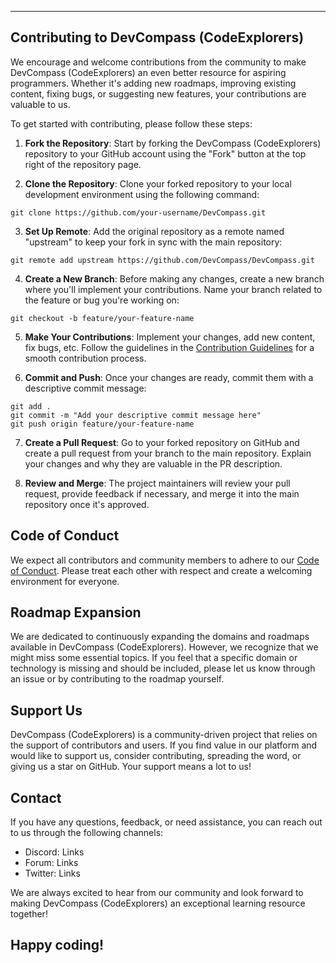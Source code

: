 ---

## Contributing to DevCompass (CodeExplorers)

We encourage and welcome contributions from the community to make DevCompass (CodeExplorers) an even better resource for aspiring programmers. Whether it's adding new roadmaps, improving existing content, fixing bugs, or suggesting new features, your contributions are valuable to us.

To get started with contributing, please follow these steps:

1. **Fork the Repository**: Start by forking the DevCompass (CodeExplorers) repository to your GitHub account using the "Fork" button at the top right of the repository page.

2. **Clone the Repository**: Clone your forked repository to your local development environment using the following command:

```
git clone https://github.com/your-username/DevCompass.git
```

3. **Set Up Remote**: Add the original repository as a remote named "upstream" to keep your fork in sync with the main repository:

```
git remote add upstream https://github.com/DevCompass/DevCompass.git
```

4. **Create a New Branch**: Before making any changes, create a new branch where you'll implement your contributions. Name your branch related to the feature or bug you're working on:

```
git checkout -b feature/your-feature-name
```

5. **Make Your Contributions**: Implement your changes, add new content, fix bugs, etc. Follow the guidelines in the [Contribution Guidelines](CONTRIBUTING.md) for a smooth contribution process.

6. **Commit and Push**: Once your changes are ready, commit them with a descriptive commit message:

```
git add .
git commit -m "Add your descriptive commit message here"
git push origin feature/your-feature-name
```

7. **Create a Pull Request**: Go to your forked repository on GitHub and create a pull request from your branch to the main repository. Explain your changes and why they are valuable in the PR description.

8. **Review and Merge**: The project maintainers will review your pull request, provide feedback if necessary, and merge it into the main repository once it's approved.

## Code of Conduct

We expect all contributors and community members to adhere to our [Code of Conduct](CODE_OF_CONDUCT.md). Please treat each other with respect and create a welcoming environment for everyone.

## Roadmap Expansion

We are dedicated to continuously expanding the domains and roadmaps available in DevCompass (CodeExplorers). However, we recognize that we might miss some essential topics. If you feel that a specific domain or technology is missing and should be included, please let us know through an issue or by contributing to the roadmap yourself.

## Support Us

DevCompass (CodeExplorers) is a community-driven project that relies on the support of contributors and users. If you find value in our platform and would like to support us, consider contributing, spreading the word, or giving us a star on GitHub. Your support means a lot to us!

## Contact

If you have any questions, feedback, or need assistance, you can reach out to us through the following channels:

- Discord: Links
- Forum: Links
- Twitter: Links

We are always excited to hear from our community and look forward to making DevCompass (CodeExplorers) an exceptional learning resource together!

Happy coding!
---